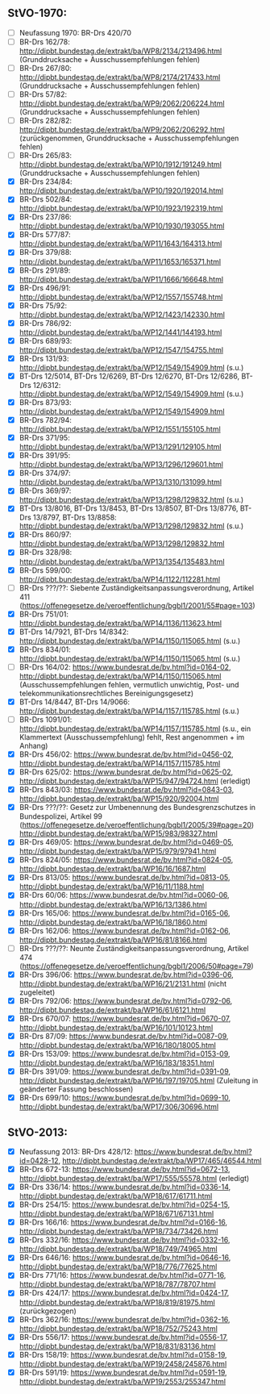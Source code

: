 StVO-1970:
---
- [ ] Neufassung 1970: BR-Drs 420/70
- [ ] BR-Drs 162/78: http://dipbt.bundestag.de/extrakt/ba/WP8/2134/213496.html (Grunddrucksache + Ausschussempfehlungen fehlen)
- [ ] BR-Drs 267/80: http://dipbt.bundestag.de/extrakt/ba/WP8/2174/217433.html (Grunddrucksache + Ausschussempfehlungen fehlen)
- [ ] BR-Drs 57/82: http://dipbt.bundestag.de/extrakt/ba/WP9/2062/206224.html (Grunddrucksache + Ausschussempfehlungen fehlen)
- [ ] BR-Drs 282/82: http://dipbt.bundestag.de/extrakt/ba/WP9/2062/206292.html (zurückgenommen, Grunddrucksache + Ausschussempfehlungen fehlen)
- [ ] BR-Drs 265/83: http://dipbt.bundestag.de/extrakt/ba/WP10/1912/191249.html (Grunddrucksache + Ausschussempfehlungen fehlen)
- [x] BR-Drs 234/84: http://dipbt.bundestag.de/extrakt/ba/WP10/1920/192014.html
- [x] BR-Drs 502/84: http://dipbt.bundestag.de/extrakt/ba/WP10/1923/192319.html
- [x] BR-Drs 237/86: http://dipbt.bundestag.de/extrakt/ba/WP10/1930/193055.html
- [x] BR-Drs 577/87: http://dipbt.bundestag.de/extrakt/ba/WP11/1643/164313.html
- [x] BR-Drs 379/88: http://dipbt.bundestag.de/extrakt/ba/WP11/1653/165371.html
- [x] BR-Drs 291/89: http://dipbt.bundestag.de/extrakt/ba/WP11/1666/166648.html
- [x] BR-Drs 496/91: http://dipbt.bundestag.de/extrakt/ba/WP12/1557/155748.html
- [x] BR-Drs 75/92: http://dipbt.bundestag.de/extrakt/ba/WP12/1423/142330.html
- [x] BR-Drs 786/92: http://dipbt.bundestag.de/extrakt/ba/WP12/1441/144193.html
- [x] BR-Drs 689/93: http://dipbt.bundestag.de/extrakt/ba/WP12/1547/154755.html
- [x] BR-Drs 131/93: http://dipbt.bundestag.de/extrakt/ba/WP12/1549/154909.html (s.u.)
- [x] BT-Drs 12/5014, BT-Drs 12/6269, BT-Drs 12/6270, BT-Drs 12/6286, BT-Drs 12/6312: http://dipbt.bundestag.de/extrakt/ba/WP12/1549/154909.html (s.u.)
- [x] BR-Drs 873/93: http://dipbt.bundestag.de/extrakt/ba/WP12/1549/154909.html
- [x] BR-Drs 782/94: http://dipbt.bundestag.de/extrakt/ba/WP12/1551/155105.html
- [x] BR-Drs 371/95: http://dipbt.bundestag.de/extrakt/ba/WP13/1291/129105.html
- [x] BR-Drs 391/95: http://dipbt.bundestag.de/extrakt/ba/WP13/1296/129601.html
- [x] BR-Drs 374/97: http://dipbt.bundestag.de/extrakt/ba/WP13/1310/131099.html
- [x] BR-Drs 369/97: http://dipbt.bundestag.de/extrakt/ba/WP13/1298/129832.html (s.u.)
- [x] BT-Drs 13/8016, BT-Drs 13/8453, BT-Drs 13/8507, BT-Drs 13/8776, BT-Drs 13/8797, BT-Drs 13/8858: http://dipbt.bundestag.de/extrakt/ba/WP13/1298/129832.html (s.u.)
- [x] BR-Drs 860/97: http://dipbt.bundestag.de/extrakt/ba/WP13/1298/129832.html
- [x] BR-Drs 328/98: http://dipbt.bundestag.de/extrakt/ba/WP13/1354/135483.html
- [x] BR-Drs 599/00: http://dipbt.bundestag.de/extrakt/ba/WP14/1122/112281.html
- [ ] BR-Drs ???/??: Siebente Zuständigkeitsanpassungsverordnung, Artikel 411 (https://offenegesetze.de/veroeffentlichung/bgbl1/2001/55#page=103)
- [x] BR-Drs 751/01: http://dipbt.bundestag.de/extrakt/ba/WP14/1136/113623.html
- [x] BT-Drs 14/7921, BT-Drs 14/8342: http://dipbt.bundestag.de/extrakt/ba/WP14/1150/115065.html (s.u.)
- [x] BR-Drs 834/01: http://dipbt.bundestag.de/extrakt/ba/WP14/1150/115065.html (s.u.)
- [ ] BR-Drs 164/02: https://www.bundesrat.de/bv.html?id=0164-02, http://dipbt.bundestag.de/extrakt/ba/WP14/1150/115065.html (Ausschussempfehlungen fehlen, vermutlich unwichtig, Post- und telekommunikationsrechtliches Bereinigungsgesetz)
- [x] BT-Drs 14/8447, BT-Drs 14/9066: http://dipbt.bundestag.de/extrakt/ba/WP14/1157/115785.html (s.u.)
- [ ] BR-Drs 1091/01: http://dipbt.bundestag.de/extrakt/ba/WP14/1157/115785.html (s.u., ein Klammertext (Ausschussempfehlung) fehlt, Rest angenommen + im Anhang)
- [x] BR-Drs 456/02: https://www.bundesrat.de/bv.html?id=0456-02, http://dipbt.bundestag.de/extrakt/ba/WP14/1157/115785.html
- [x] BR-Drs 625/02: https://www.bundesrat.de/bv.html?id=0625-02, http://dipbt.bundestag.de/extrakt/ba/WP15/947/94724.html (erledigt)
- [x] BR-Drs 843/03: https://www.bundesrat.de/bv.html?id=0843-03, http://dipbt.bundestag.de/extrakt/ba/WP15/920/92004.html
- [x] BR-Drs ???/??: Gesetz zur Umbenennung des Bundesgrenzschutzes in Bundespolizei, Artikel 99 (https://offenegesetze.de/veroeffentlichung/bgbl1/2005/39#page=20) http://dipbt.bundestag.de/extrakt/ba/WP15/983/98327.html
- [x] BR-Drs 469/05: https://www.bundesrat.de/bv.html?id=0469-05, http://dipbt.bundestag.de/extrakt/ba/WP15/979/97941.html
- [x] BR-Drs 824/05: https://www.bundesrat.de/bv.html?id=0824-05, http://dipbt.bundestag.de/extrakt/ba/WP16/16/1687.html
- [x] BR-Drs 813/05: https://www.bundesrat.de/bv.html?id=0813-05, http://dipbt.bundestag.de/extrakt/ba/WP16/11/1188.html
- [x] BR-Drs 60/06: https://www.bundesrat.de/bv.html?id=0060-06, http://dipbt.bundestag.de/extrakt/ba/WP16/13/1386.html
- [x] BR-Drs 165/06: https://www.bundesrat.de/bv.html?id=0165-06, http://dipbt.bundestag.de/extrakt/ba/WP16/18/1860.html
- [x] BR-Drs 162/06: https://www.bundesrat.de/bv.html?id=0162-06, http://dipbt.bundestag.de/extrakt/ba/WP16/81/8166.html
- [ ] BR-Drs ???/??: Neunte Zuständigkeitsanpassungsverordnung, Artikel 474 (https://offenegesetze.de/veroeffentlichung/bgbl1/2006/50#page=79)
- [x] BR-Drs 396/06: https://www.bundesrat.de/bv.html?id=0396-06, http://dipbt.bundestag.de/extrakt/ba/WP16/21/2131.html (nicht zugeleitet)
- [x] BR-Drs 792/06: https://www.bundesrat.de/bv.html?id=0792-06, http://dipbt.bundestag.de/extrakt/ba/WP16/61/6121.html
- [x] BR-Drs 670/07: https://www.bundesrat.de/bv.html?id=0670-07, http://dipbt.bundestag.de/extrakt/ba/WP16/101/10123.html
- [x] BR-Drs 87/09: https://www.bundesrat.de/bv.html?id=0087-09, http://dipbt.bundestag.de/extrakt/ba/WP16/180/18005.html
- [x] BR-Drs 153/09: https://www.bundesrat.de/bv.html?id=0153-09, http://dipbt.bundestag.de/extrakt/ba/WP16/183/18351.html
- [x] BR-Drs 391/09: https://www.bundesrat.de/bv.html?id=0391-09, http://dipbt.bundestag.de/extrakt/ba/WP16/197/19705.html (Zuleitung in geänderter Fassung beschlossen)
- [x] BR-Drs 699/10: https://www.bundesrat.de/bv.html?id=0699-10, http://dipbt.bundestag.de/extrakt/ba/WP17/306/30696.html

StVO-2013:
---
- [x] Neufassung 2013: BR-Drs 428/12: https://www.bundesrat.de/bv.html?id=0428-12, http://dipbt.bundestag.de/extrakt/ba/WP17/465/46544.html
- [x] BR-Drs 672-13: https://www.bundesrat.de/bv.html?id=0672-13, http://dipbt.bundestag.de/extrakt/ba/WP17/555/55578.html (erledigt)
- [x] BR-Drs 336/14: https://www.bundesrat.de/bv.html?id=0336-14, http://dipbt.bundestag.de/extrakt/ba/WP18/617/61711.html
- [x] BR-Drs 254/15: https://www.bundesrat.de/bv.html?id=0254-15, http://dipbt.bundestag.de/extrakt/ba/WP18/671/67131.html
- [x] BR-Drs 166/16: https://www.bundesrat.de/bv.html?id=0166-16, http://dipbt.bundestag.de/extrakt/ba/WP18/734/73426.html
- [x] BR-Drs 332/16: https://www.bundesrat.de/bv.html?id=0332-16, http://dipbt.bundestag.de/extrakt/ba/WP18/749/74965.html
- [x] BR-Drs 646/16: https://www.bundesrat.de/bv.html?id=0646-16, http://dipbt.bundestag.de/extrakt/ba/WP18/776/77625.html
- [x] BR-Drs 771/16: https://www.bundesrat.de/bv.html?id=0771-16, http://dipbt.bundestag.de/extrakt/ba/WP18/787/78707.html
- [x] BR-Drs 424/17: https://www.bundesrat.de/bv.html?id=0424-17, http://dipbt.bundestag.de/extrakt/ba/WP18/819/81975.html (zurückgezogen)
- [x] BR-Drs 362/16: https://www.bundesrat.de/bv.html?id=0362-16, http://dipbt.bundestag.de/extrakt/ba/WP18/752/75243.html
- [x] BR-Drs 556/17: https://www.bundesrat.de/bv.html?id=0556-17, http://dipbt.bundestag.de/extrakt/ba/WP18/831/83136.html
- [x] BR-Drs 158/19: https://www.bundesrat.de/bv.html?id=0158-19, http://dipbt.bundestag.de/extrakt/ba/WP19/2458/245876.html
- [x] BR-Drs 591/19: https://www.bundesrat.de/bv.html?id=0591-19, http://dipbt.bundestag.de/extrakt/ba/WP19/2553/255347.html
